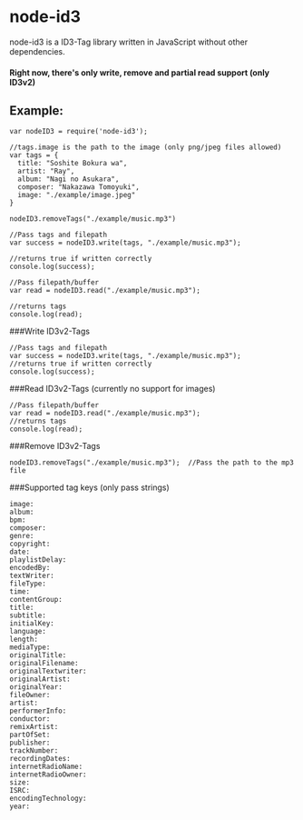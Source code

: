# node-id3

node-id3 is a ID3-Tag library written in JavaScript without other dependencies.

#### Right now, there's only write, remove and partial read support (only ID3v2)

## Example:

```
var nodeID3 = require('node-id3');

//tags.image is the path to the image (only png/jpeg files allowed)
var tags = {
  title: "Soshite Bokura wa",
  artist: "Ray",
  album: "Nagi no Asukara",
  composer: "Nakazawa Tomoyuki",
  image: "./example/image.jpeg"
}

nodeID3.removeTags("./example/music.mp3")

//Pass tags and filepath
var success = nodeID3.write(tags, "./example/music.mp3");

//returns true if written correctly
console.log(success);

//Pass filepath/buffer
var read = nodeID3.read("./example/music.mp3");

//returns tags
console.log(read);
```

###Write ID3v2-Tags
```
//Pass tags and filepath
var success = nodeID3.write(tags, "./example/music.mp3");
//returns true if written correctly
console.log(success);
```

###Read ID3v2-Tags (currently no support for images)
```
//Pass filepath/buffer
var read = nodeID3.read("./example/music.mp3");
//returns tags
console.log(read);
```

###Remove ID3v2-Tags
```
nodeID3.removeTags("./example/music.mp3");  //Pass the path to the mp3 file
```

###Supported tag keys (only pass strings)
```
image:
album:
bpm:
composer:
genre:
copyright:
date:
playlistDelay:
encodedBy:
textWriter:
fileType:
time:
contentGroup:
title:
subtitle:
initialKey:
language:
length:
mediaType:
originalTitle:
originalFilename:
originalTextwriter:
originalArtist:
originalYear:
fileOwner:
artist:
performerInfo:
conductor:
remixArtist:
partOfSet:
publisher:
trackNumber:
recordingDates:
internetRadioName:
internetRadioOwner:
size:
ISRC:
encodingTechnology:
year:
```